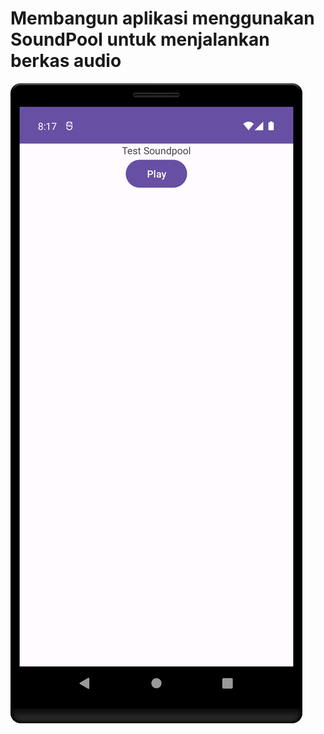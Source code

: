 # Membangun aplikasi menggunakan SoundPool untuk menjalankan berkas audio
![alt text](https://github.com/syafiqfajrianemha/latihan-soundpool/blob/main/Screenshot_20230919_081814.png?raw=true)
